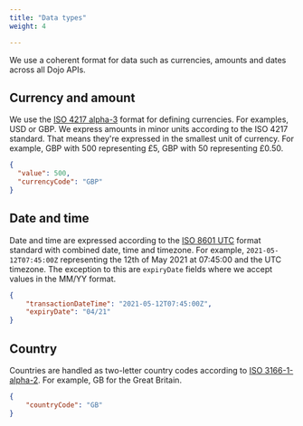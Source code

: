 ```yaml
---
title: "Data types"
weight: 4

---
```


We use a coherent format for data such as currencies, amounts and dates across all Dojo APIs.

## Currency and amount

We use the [ISO 4217 alpha-3](https://en.wikipedia.org/wiki/ISO_4217) format for defining currencies. For examples, USD or GBP.
We express amounts in minor units according to the ISO 4217 standard. That means they're expressed in the smallest unit of currency. For example, GBP with 500 representing £5, GBP with 50 representing £0.50.

``` json
{
  "value": 500,
  "currencyCode": "GBP"
}
```

## Date and time

Date and time are expressed according to the [ISO 8601 UTC](https://en.wikipedia.org/wiki/ISO_8601) format standard with combined date, time and timezone. For example, `2021-05-12T07:45:00Z` representing the 12th of May 2021 at 07:45:00 and the UTC timezone.
The exception to this are `expiryDate` fields where we accept values in the MM/YY format.

``` json
{
    "transactionDateTime": "2021-05-12T07:45:00Z",
    "expiryDate": "04/21"
}
```

## Country

Countries are handled as two-letter country codes according to [ISO 3166-1-alpha-2](https://en.wikipedia.org/wiki/ISO_3166-1_alpha-2). For example, GB for the Great Britain.

``` json
{
    "countryCode": "GB"
}
```
